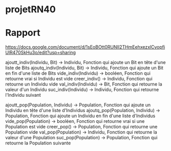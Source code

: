 # projetRN40

# Rapport
https://docs.google.com/document/d/1sEoBOtt0RUNII2THmEehxezxlCvopfiUlR470SkHu3o/edit?usp=sharing


ajoutt_indiv(Individu, Bit) -> Individu, Fonction qui ajoute un Bit en tête d'une liste de Bits
ajoutq_indiv(Individu, Bit) -> Individu, Fonction qui ajoute un Bit en fin d'une liste de Bits
vide_indiv(Individu) -> booléen, Fonction qui retourne vrai si Individu est vide
creer_indiv() -> Individu, Fonction qui retourne un Individu vide
val_indiv(Individu) -> Bit, Fonction qui retourne la valeur d'un Individu
suc_indiv(Individu) -> Individu, Fonction qui retourne l'Individu suivant

ajoutt_pop(Population, Individu) -> Population, Fonction qui ajoute un Individu en tête d'une liste d'Individus
ajoutq_pop(Population, Individu) -> Population, Fonction qui ajoute un Individu en fin d'une liste d'Individus
vide_pop(Population) -> booléen, Fonction qui retourne vrai si une Population est vide
creer_pop() -> Population, Fonction qui retourne une Population vide
val_pop(Population) -> Individu, Fonction qui retourne la valeur d'une Population
suc_pop(Population) -> Population, Fonction qui retourne la Population suivante
